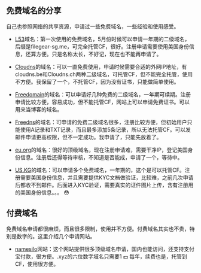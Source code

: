 ## 免费域名的分享

自己也参照网络的共享资源，申请过一些免费域名，一些经验和使用感受。

- [L53](https://www.l53.net )域名：第一次使用的免费域名，5月份时候可以申请一年期的二级域名，后缀是filegear-sg.me，可完全托管CF，很好。注册申请需要使用美国身份信息，还算方便。只是名称太长，不好记，现在也不能再申请了。

- [Cloudns](https://www.cloudns.net)的域名：可以一直免费使用，申请时候需要合适的外网IP地址，有cloudns.be和Cloudns.ch两种二级域名，可托管CF，但不能完全托管，使用不方便。我保留了一个，不托管CF，因为没有证书，只能做简单使用。

- [Freedomain](https://freedomain.one)的域名：可以申请好几种免费的二级域名，一年期可续期。注册申请比较方便，容易成功，但不能托管CF，网站上可以申请免费证书。可以用来当博客的域名。

- [Freedns](https://freedns.afraid.org)的域名：可申请的免费二级域名很多，注册比较方便，但初始用户只能使用A记录和TXT记录，而且最多添加5条记录，所以无法托管CF。可以发邮件申请更高权限，但不一定成功。我申请了，只能先放着了。

- [eu.org](https://nic.eu.org)的域名：很好的顶级域名，现在注册申请难，需要干净IP，登记美国身份信息。注册后还得等待审核，不知道是否能成，申请了一个，等待中。

- [US.KG](https://nic.us.kg/)的域名：可以申请多个免费域名，一年期的，这个是可以托管CF。注册需要美国身份信息，并且需要提供KYC文档做验证，比较难，之前几次申请后都收不到邮件。后面进入KYC验证，需要真实的证件图片上传，含有注册用的美国身份信息。。。 😳 

## 付费域名
免费域名申请都很麻烦，而且很多限制，使用并不方便。付费域名其实也不贵，特别是数字的。这里介绍几个申请网站。

- [namesilo](https://www.namesilo.com/)网站：这个网站提供很多顶级域名申请，国内也能访问，还支持支付宝付款，很方便。.xyz的六位数字域名只需要1 💵 每年，续费也是，托管到CF，使用很方便。